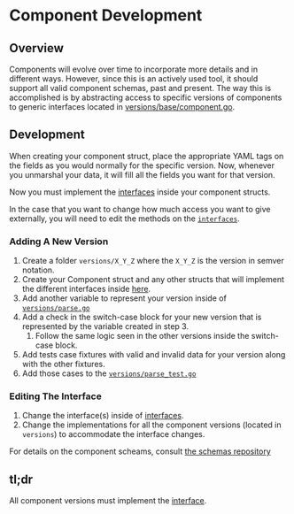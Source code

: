 # Component Development

## Overview
Components will evolve over time to incorporate more details and in different ways.
However, since this is an actively used tool, it should support all valid component schemas, past and present.
The way this is accomplished is by abstracting access to specific versions of components to generic interfaces located in [versions/base/component.go](versions/base/component.go).

## Development
When creating your component struct, place the appropriate YAML tags on the fields as you would normally for the specific version.
Now, whenever you unmarshal your data, it will fill all the fields you want for that version.

Now you must implement the [interfaces](versions/base/component.go) inside your component structs.

In the case that you want to change how much access you want to give externally, you will need to edit the methods on the [`interfaces`](versions/base/component.go).

### Adding A New Version

1. Create a folder `versions/X_Y_Z` where the `X_Y_Z` is the version in semver notation.
1. Create your Component struct and any other structs that will implement the different interfaces inside [here](versions/base/component.go).
1. Add another variable to represent your version inside of [`versions/parse.go`](versions/parse.go)
1. Add a check in the switch-case block for your new version that is represented by the variable created in step 3.
    1. Follow the same logic seen in the other versions inside the switch-case block.
1. Add tests case fixtures with valid and invalid data for your version along with the other fixtures.
1. Add those cases to the [`versions/parse_test.go`](versions/parse_test.go)


### Editing The Interface

1. Change the interface(s) inside of [interfaces](versions/base/component.go).
1. Change the implementations for all the component versions (located in `versions`) to accommodate the interface changes.

For details on the component scheams, consult [the schemas repository](https://github.com/opencontrol/schemas)

## tl;dr
All component versions must implement the [interface](versions/base/component.go).

